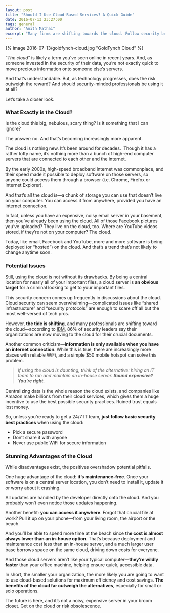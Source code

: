 ```yaml
---
layout: post
title: "Should I Use Cloud-Based Services? A Quick Guide"
date: 2016-07-13 23:27:00
tags: general
author: "Anith Mathai"
excerpt: "Many firms are shifting towards the cloud. Follow security best practices when using the Cloud."
---
```


{% image 2016-07-13/goldfynch-cloud.jpg "GoldFynch Cloud" %}

“_The cloud_” is likely a term you’ve seen online in recent years. And, as someone invested in the security of their data, you’re not exactly quick to move precious information onto someone else’s servers.

And that’s understandable. But, as technology progresses, does the risk outweigh the reward? And should security-minded professionals be using it at all?

Let’s take a closer look.

### What Exactly is the Cloud?

Is the cloud this big, nebulous, scary thing? Is it something that I can ignore?

The answer: no. And that’s becoming increasingly more apparent.

The cloud is nothing new. It’s been around for decades.  Though it has a rather lofty name, it’s nothing more than a bunch of high-end computer servers that are connected to each other and the internet.

By the early 2000s, high-speed broadband internet was commonplace, and their speed made it possible to deploy software on those servers, so anyone could access them through a browser (i.e. Chrome, Firefox or Internet Explorer).

And that’s all the cloud is—a chunk of storage you can use that doesn’t live on your computer. You can access it from anywhere, provided you have an internet connection.

In fact, unless you have an expensive, noisy email server in your basement, then you’ve already been using the cloud. All of those Facebook pictures you’ve uploaded? They live on the cloud, too. Where are YouTube videos stored, if they’re not on your computer? The cloud.

Today, like email, Facebook and YouTube, more and more software is being deployed (or “hosted”) on the cloud. And that’s a trend that’s not likely to change anytime soon.


### Potential Issues

Still, using the cloud is not without its drawbacks. By being a central location for nearly all of your important files, a cloud server is **an obvious target** for a criminal looking to get to your important files.

This security concern comes up frequently in discussions about the cloud. Cloud security can seem overwhelming—complicated issues like “shared infrastructure” and “security protocols” are enough to scare off all but the most well-versed of tech pros.

However, **the tide is shifting**, and many professionals are shifting toward the cloud—according to [IBM](https://www-03.ibm.com/press/us/en/pressrelease/45326.wss), 86% of security leaders say their organizations are now moving to the cloud for their crucial documents.

Another common criticism—**information is only available when you have an internet connection**. While this is true, there are increasingly more places with reliable WiFi, and a simple $50 mobile hotspot can solve this problem.

> _If using the cloud is daunting, think of the alternative: hiring an IT team to run and maintain an in-house server. **Sound expensive? You’re right.**_

Centralizing data is the whole reason the cloud exists, and companies like Amazon make billions from their cloud services, which gives them a huge incentive to use the best possible security practices. Ruined trust equals lost money.

So, unless you’re ready to get a 24/7 IT team, **just follow basic security best practices** when using the cloud:

- Pick a secure password
- Don’t share it with anyone
- Never use public WiFi for secure information


### Stunning Advantages of the Cloud

While disadvantages exist, the positives overshadow potential pitfalls.

One huge advantage of the cloud: **it’s maintenance-free**. Once your software is on a central server location, you don’t need to install it, update it or worry about it crashing.

All updates are handled by the developer directly onto the cloud. And you probably won’t even notice those updates happening.

Another benefit: **you can access it anywhere**. Forgot that crucial file at work? Pull it up on your phone—from your living room, the airport or the beach.

And you’ll be able to spend more time at the beach since **the cost is almost always lower than an in-house option**. That’s because deployment and maintenance cost less than an in-house server, and a much larger user base borrows space on the same cloud, driving down costs for everyone.

And those cloud servers aren’t like your typical computer—**they’re wildly faster** than your office machine, helping ensure quick, accessible data.

In short, the smaller your organization, the more likely you are going to want to use cloud-based solutions for maximum efficiency and cost savings. **The benefits of the cloud far outweigh the alternatives**, especially for small or solo operations.

The future is here, and it’s not a noisy, expensive server in your broom closet. Get on the cloud or risk obsolescence.

